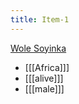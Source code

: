 ```yaml
---
title: Item-1
---
```


[Wole Soyinka](https://wedge.ontomatica.io/Nobel-Prize-Winners_-_19-09-05/Wedge?q=facet_18:1/facet_33:2&group=facet_18&index=0)

* [[[Africa]]]
* [[[alive]]]
* [[[male]]]
